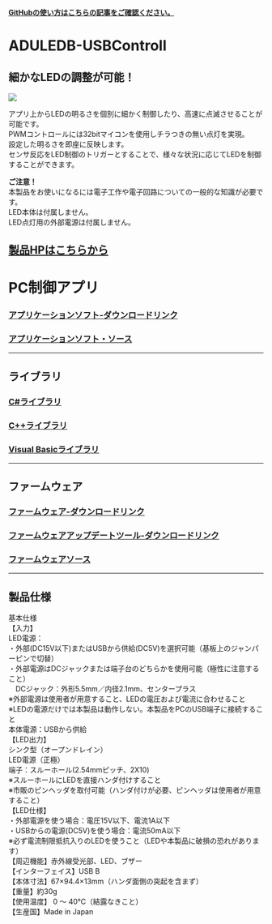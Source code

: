 #### [GitHubの使い方はこちらの記事をご確認ください。](https://bit-trade-one.co.jp/h2gh/)
# ADULEDB-USBControll

## 細かなLEDの調整が可能！

![](https://bit-trade-one.co.jp/wp/wp-content/uploads/2019/08/c675e15c7065c2346c50e44bfd119b58.jpg)  

アプリ上からLEDの明るさを個別に細かく制御したり、高速に点滅させることが可能です。  
PWMコントロールには32bitマイコンを使用しチラつきの無い点灯を実現。  
設定した明るさを即座に反映します。    
センサ反応をLED制御のトリガーとすることで、様々な状況に応じてLEDを制御することができます。  

**ご注意！**  
本製品をお使いになるには電子工作や電子回路についての一般的な知識が必要です。  
LED本体は付属しません。  
LED点灯用の外部電源は付属しません。  

## [製品HPはこちらから](https://bit-trade-one.co.jp/aduledb/) 

# PC制御アプリ

### [アプリケーションソフト-ダウンロードリンク](https://github.com/bit-trade-one/ADUBRU-RelayControll/raw/master/PC-Tool/USB_Relay_Controll_CT_5Relay.exe)  

### [アプリケーションソフト・ソース](https://github.com/bit-trade-one/ADULEDB-USBControll/tree/master/PC-Tool)  

---
## ライブラリ

### [C#ライブラリ](https://github.com/bit-trade-one/ADULEDB-USBControll/tree/master/Library-Cs)

### [C++ライブラリ](https://github.com/bit-trade-one/ADULEDB-USBControll/tree/master/Library-Cpp)

### [Visual Basicライブラリ](https://github.com/bit-trade-one/ADULEDB-USBControll/tree/master/Library-VB)

---

## ファームウェア

### [ファームウェア-ダウンロードリンク](https://github.com/bit-trade-one/ADULEDB-USBControll/raw/master/Firmware/FW_LEDController_v100.zip)

### [ファームウェアアップデートツール-ダウンロードリンク](https://github.com/bit-trade-one/ADULEDB-USBControll/raw/master/Firmware/USBLEDController_UpdateTool.exe)

### [ファームウェアソース](https://github.com/bit-trade-one/ADULEDB-USBControll/tree/master/Firmware)

---


## 製品仕様

基本仕様  
【入力】  
LED電源：  
・外部(DC15V以下)またはUSBから供給(DC5V)を選択可能（基板上のジャンパーピンで切替）  
・外部電源はDCジャックまたは端子台のどちらかを使用可能（極性に注意すること）  
　DCジャック：外形5.5mm／内径2.1mm、センタープラス  
※外部電源は使用者が用意すること、LEDの電圧および電流に合わせること  
※LEDの電源だけでは本製品は動作しない。本製品をPCのUSB端子に接続すること  
本体電源：USBから供給  
【LED出力】  
シンク型（オープンドレイン）  
LED電源（正極）  
端子：スルーホール(2.54mmピッチ、2X10)  
※スルーホールにLEDを直接ハンダ付けすること  
※市販のピンヘッダを取付可能（ハンダ付けが必要、ピンヘッダは使用者が用意すること）  
【LED仕様】  
・外部電源を使う場合：電圧15V以下、電流1A以下  
・USBからの電源(DC5V)を使う場合：電流50mA以下  
※必ず電流制限抵抗入りのLEDを使うこと（LEDや本製品に破損の恐れがあります）  
【周辺機能】赤外線受光部、LED、ブザー  
【インターフェイス】USB B  
【本体寸法】67×94.4×13mm（ハンダ面側の突起を含まず）  
【重量】約30g  
【使用温度】 0 ～ 40℃（結露なきこと）  
【生産国】Made in Japan  
